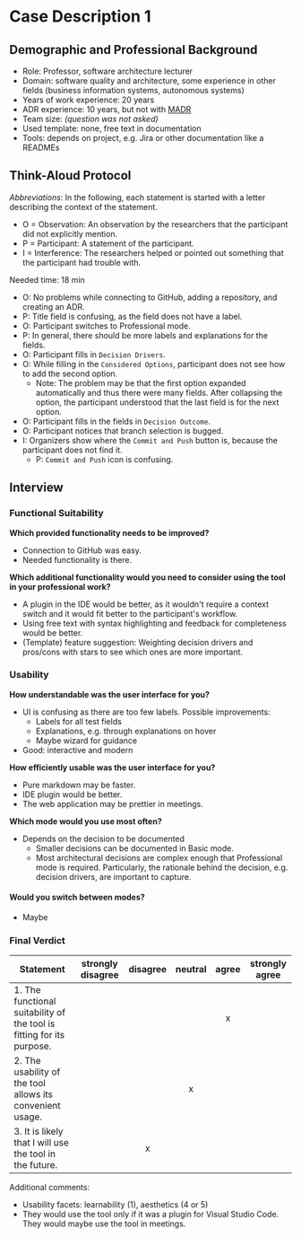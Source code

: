 # Case Description 1

## Demographic and Professional Background

* Role: Professor, software architecture lecturer
* Domain: software quality and architecture, some experience in other fields (business information systems, autonomous systems)
* Years of work experience: 20 years
* ADR experience: 10 years, but not with [MADR](https://github.com/adr/madr)
* Team size: _(question was not asked)_
* Used template: none, free text in documentation
* Tools: depends on project, e.g. Jira or other documentation like a READMEs

## Think-Aloud Protocol

_Abbreviations_: In the following, each statement is started with a letter describing the context of the statement.
* O = Observation: An observation by the researchers that the participant did not explicitly mention.
* P = Participant: A statement of the participant.
* I = Interference: The researchers helped or pointed out something that the participant had trouble with.

Needed time: 18 min

* O: No problems while connecting to GitHub, adding a repository, and creating an ADR.
* P: Title field is confusing, as the field does not have a label.
* O: Participant switches to Professional mode.
* P: In general, there should be more labels and explanations for the fields.
* O: Participant fills in `Decision Drivers`.
* O: While filling in the `Considered Options`, participant does not see how to add the second option.
  * Note: The problem may be that the first option expanded automatically and thus there were many fields. After collapsing the option, the participant understood that the last field is for the next option.
* O: Participant fills in the fields in `Decision Outcome`.
* O: Participant notices that branch selection is bugged.
* I: Organizers show where the `Commit and Push` button is, because the participant does not find it.
  * P: `Commit and Push` icon is confusing.

## Interview

### Functional Suitability

**Which provided functionality needs to be improved?**

* Connection to GitHub was easy.
* Needed functionality is there.

**Which additional functionality would you need to consider using the tool in your professional work?**

* A plugin in the IDE would be better, as it wouldn't require a context switch and it would fit better to the participant's workflow.
* Using free text with syntax highlighting and feedback for completeness would be better.
* (Template) feature suggestion: Weighting decision drivers and pros/cons with stars to see which ones are more important.

### Usability

**How understandable was the user interface for you?**

* UI is confusing as there are too few labels. Possible improvements: 
  * Labels for all test fields
  * Explanations, e.g. through explanations on hover
  * Maybe wizard for guidance
* Good: interactive and modern

**How efficiently usable was the user interface for you?**

* Pure markdown may be faster.
* IDE plugin would be better.
* The web application may be prettier in meetings.

**Which mode would you use most often?**

* Depends on the decision to be documented
  * Smaller decisions can be documented in Basic mode.
  * Most architectural decisions are complex enough that Professional mode is required. Particularly, the rationale behind the decision, e.g. decision drivers, are important to capture.

#### Would you switch between modes?

* Maybe

### Final Verdict

| Statement                                                             | strongly disagree | disagree | neutral | agree | strongly agree |
| --------------------------------------------------------------------- | :---------------: | :------: | :-----: | :---: | :------------: |
| 1. The functional suitability of the tool is fitting for its purpose. |                   |          |         |   x   |                |
| 2. The usability of the tool allows its convenient usage.             |                   |          |    x    |       |                |
| 3. It is likely that I will use the tool in the future.               |                   |    x     |         |       |                |

Additional comments:

- Usability facets: learnability (1), aesthetics (4 or 5)
- They would use the tool only if it was a plugin for Visual Studio Code. They would maybe use the tool in meetings.
